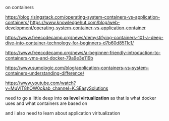 
on containers

https://blog.risingstack.com/operating-system-containers-vs-application-containers/
https://www.knowledgehut.com/blog/web-development/operating-system-container-vs-application-container

https://www.freecodecamp.org/news/demystifying-containers-101-a-deep-dive-into-container-technology-for-beginners-d7b60d8511c1/


https://www.freecodecamp.org/news/a-beginner-friendly-introduction-to-containers-vms-and-docker-79a9e3e119b

https://www.sumologic.com/blog/application-containers-vs-system-containers-understanding-difference/



https://www.youtube.com/watch?v=MuVlT8hOW0c&ab_channel=K.SEasySolutions


need to go a little deep into **os level virtualization** as that is what docker uses
and what containers are based on

and i also need to learn about application viritualization
